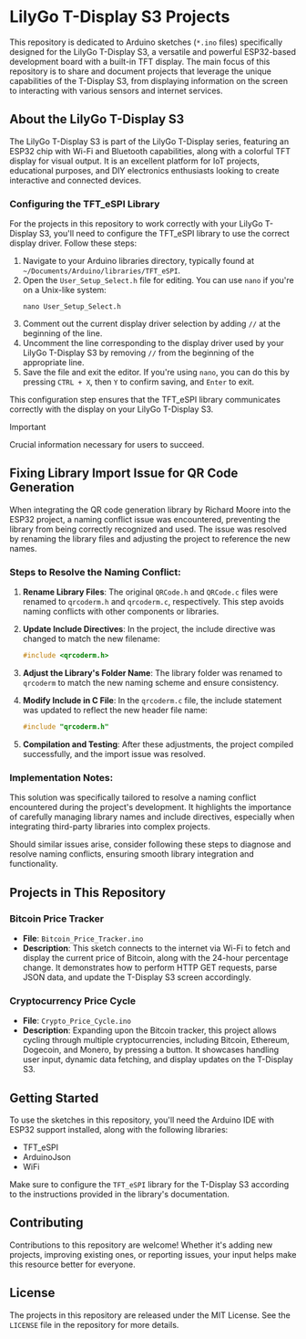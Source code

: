 # LilyGo T-Display S3 Projects

This repository is dedicated to Arduino sketches (`*.ino` files) specifically designed for the LilyGo T-Display S3, a versatile and powerful ESP32-based development board with a built-in TFT display. The main focus of this repository is to share and document projects that leverage the unique capabilities of the T-Display S3, from displaying information on the screen to interacting with various sensors and internet services.

## About the LilyGo T-Display S3

The LilyGo T-Display S3 is part of the LilyGo T-Display series, featuring an ESP32 chip with Wi-Fi and Bluetooth capabilities, along with a colorful TFT display for visual output. It is an excellent platform for IoT projects, educational purposes, and DIY electronics enthusiasts looking to create interactive and connected devices.

### Configuring the TFT_eSPI Library

For the projects in this repository to work correctly with your LilyGo T-Display S3, you'll need to configure the TFT_eSPI library to use the correct display driver. Follow these steps:

1. Navigate to your Arduino libraries directory, typically found at `~/Documents/Arduino/libraries/TFT_eSPI`.
2. Open the `User_Setup_Select.h` file for editing. You can use `nano` if you're on a Unix-like system:
   ```
   nano User_Setup_Select.h
   ```
3. Comment out the current display driver selection by adding `//` at the beginning of the line.
4. Uncomment the line corresponding to the display driver used by your LilyGo T-Display S3 by removing `//` from the beginning of the appropriate line.
5. Save the file and exit the editor. If you're using `nano`, you can do this by pressing `CTRL + X`, then `Y` to confirm saving, and `Enter` to exit.

This configuration step ensures that the TFT_eSPI library communicates correctly with the display on your LilyGo T-Display S3.

> [!IMPORTANT]  
> Crucial information necessary for users to succeed.

## Fixing Library Import Issue for QR Code Generation

When integrating the QR code generation library by Richard Moore into the ESP32 project, a naming conflict issue was encountered, preventing the library from being correctly recognized and used. The issue was resolved by renaming the library files and adjusting the project to reference the new names.

### Steps to Resolve the Naming Conflict:

1. **Rename Library Files**: The original `QRCode.h` and `QRCode.c` files were renamed to `qrcoderm.h` and `qrcoderm.c`, respectively. This step avoids naming conflicts with other components or libraries.

2. **Update Include Directives**: In the project, the include directive was changed to match the new filename:
   ```cpp
   #include <qrcoderm.h>
   ```

3. **Adjust the Library's Folder Name**: The library folder was renamed to `qrcoderm` to match the new naming scheme and ensure consistency.

4. **Modify Include in C File**: In the `qrcoderm.c` file, the include statement was updated to reflect the new header file name:
   ```c
   #include "qrcoderm.h"
   ```

5. **Compilation and Testing**: After these adjustments, the project compiled successfully, and the import issue was resolved.

### Implementation Notes:

This solution was specifically tailored to resolve a naming conflict encountered during the project's development. It highlights the importance of carefully managing library names and include directives, especially when integrating third-party libraries into complex projects.

Should similar issues arise, consider following these steps to diagnose and resolve naming conflicts, ensuring smooth library integration and functionality.


## Projects in This Repository

### Bitcoin Price Tracker

- **File**: `Bitcoin_Price_Tracker.ino`
- **Description**: This sketch connects to the internet via Wi-Fi to fetch and display the current price of Bitcoin, along with the 24-hour percentage change. It demonstrates how to perform HTTP GET requests, parse JSON data, and update the T-Display S3 screen accordingly.

### Cryptocurrency Price Cycle

- **File**: `Crypto_Price_Cycle.ino`
- **Description**: Expanding upon the Bitcoin tracker, this project allows cycling through multiple cryptocurrencies, including Bitcoin, Ethereum, Dogecoin, and Monero, by pressing a button. It showcases handling user input, dynamic data fetching, and display updates on the T-Display S3.

## Getting Started

To use the sketches in this repository, you'll need the Arduino IDE with ESP32 support installed, along with the following libraries:

- TFT_eSPI
- ArduinoJson
- WiFi

Make sure to configure the `TFT_eSPI` library for the T-Display S3 according to the instructions provided in the library's documentation.

## Contributing

Contributions to this repository are welcome! Whether it's adding new projects, improving existing ones, or reporting issues, your input helps make this resource better for everyone.

## License

The projects in this repository are released under the MIT License. See the `LICENSE` file in the repository for more details.

